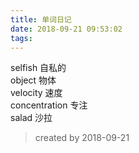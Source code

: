 ```yaml
---
title: 单词日记
date: 2018-09-21 09:53:02
tags:
---
```


selfish 自私的   
object 物体   
velocity 速度   
concentration 专注   
salad 沙拉   

> created by 2018-09-21